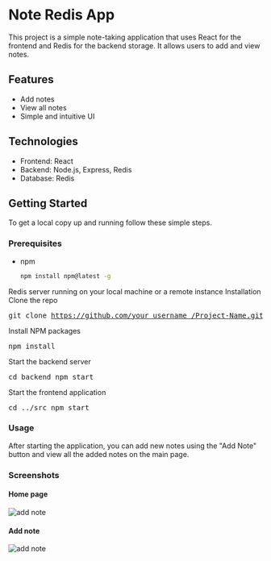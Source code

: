 # Note Redis App

This project is a simple note-taking application that uses React for the frontend and Redis for the backend storage. It allows users to add and view notes.

## Features

- Add notes
- View all notes
- Simple and intuitive UI

## Technologies

- Frontend: React
- Backend: Node.js, Express, Redis
- Database: Redis

## Getting Started

To get a local copy up and running follow these simple steps.

### Prerequisites

- npm
  ```sh
  npm install npm@latest -g

Redis server running on your local machine or a remote instance
Installation
Clone the repo<pre>git clone https://github.com/your_username_/Project-Name.git </pre>
Install NPM packages<pre>npm install </pre>
Start the backend server<pre>cd backend npm start </pre>
Start the frontend application<pre>cd ../src npm start </pre>
### Usage
After starting the application, you can add new notes using the "Add Note" button and view all the added notes on the main page.  
### Screenshots
#### Home page
![add note](/screenshots/Home.png)

#### Add note
![add note](/screenshots/edit.png)